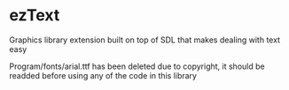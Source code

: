 # ezText
Graphics library extension built on top of SDL that makes dealing with text easy

Program/fonts/arial.ttf has been deleted due to copyright, it should be readded before using any of the code in this library
